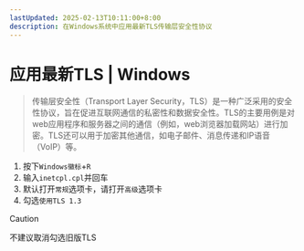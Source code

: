 ```yaml
---
lastUpdated: 2025-02-13T10:11:00+8:00
description: 在Windows系统中应用最新TLS传输层安全性协议
---
```


# 应用最新TLS | Windows

> 传输层安全性（Transport Layer Security，TLS）是一种广泛采用的安全性协议，旨在促进互联网通信的私密性和数据安全性。TLS的主要用例是对web应用程序和服务器之间的通信（例如，web浏览器加载网站）进行加密。TLS还可以用于加密其他通信，如电子邮件、消息传递和IP语音（VoIP）等。

1. 按下`Windows徽标`+`R`
2. 输入`inetcpl.cpl`并回车
3. 默认打开`常规`选项卡，请打开`高级`选项卡
4. 勾选`使用TLS 1.3`

> [!CAUTION]
> 不建议取消勾选旧版TLS
